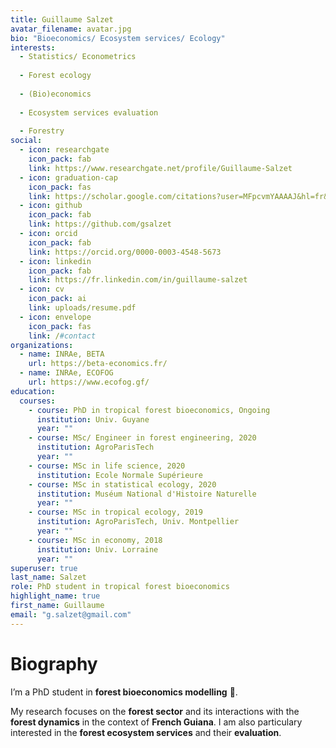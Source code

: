 ```yaml
---
title: Guillaume Salzet
avatar_filename: avatar.jpg
bio: "Bioeconomics/ Ecosystem services/ Ecology"
interests:
  - Statistics/ Econometrics
  
  - Forest ecology
  
  - (Bio)economics
  
  - Ecosystem services evaluation
  
  - Forestry
social:
  - icon: researchgate
    icon_pack: fab
    link: https://www.researchgate.net/profile/Guillaume-Salzet
  - icon: graduation-cap
    icon_pack: fas
    link: https://scholar.google.com/citations?user=MFpcvmYAAAAJ&hl=fr&oi=ao
  - icon: github
    icon_pack: fab
    link: https://github.com/gsalzet
  - icon: orcid
    icon_pack: fab
    link: https://orcid.org/0000-0003-4548-5673
  - icon: linkedin
    icon_pack: fab
    link: https://fr.linkedin.com/in/guillaume-salzet
  - icon: cv
    icon_pack: ai
    link: uploads/resume.pdf
  - icon: envelope
    icon_pack: fas
    link: /#contact
organizations:
  - name: INRAe, BETA
    url: https://beta-economics.fr/
  - name: INRAe, ECOFOG
    url: https://www.ecofog.gf/
education:
  courses:
    - course: PhD in tropical forest bioeconomics, Ongoing
      institution: Univ. Guyane
      year: ""
    - course: MSc/ Engineer in forest engineering, 2020
      institution: AgroParisTech
      year: ""
    - course: MSc in life science, 2020
      institution: Ecole Normale Supérieure
    - course: MSc in statistical ecology, 2020
      institution: Muséum National d'Histoire Naturelle
      year: ""
    - course: MSc in tropical ecology, 2019
      institution: AgroParisTech, Univ. Montpellier
      year: ""
    - course: MSc in economy, 2018
      institution: Univ. Lorraine
      year: ""
superuser: true
last_name: Salzet
role: PhD student in tropical forest bioeconomics
highlight_name: true
first_name: Guillaume
email: "g.salzet@gmail.com"
---
```

# Biography
I’m a PhD student in **forest bioeconomics modelling** 🌳.

My research focuses on the **forest sector** and its interactions with the **forest dynamics** in the context of **French Guiana**. 
I am also particulary interested in the **forest ecosystem services** and their **evaluation**.


